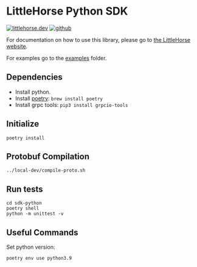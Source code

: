 # LittleHorse Python SDK

<a href="https://littlehorse.dev/"><img alt="littlehorse.dev" src="https://img.shields.io/badge/-LittleHorse.dev-512BD4"></a>
<a href="https://github.com/littlehorse-enterprises/littlehorse"><img alt="github" src="https://img.shields.io/badge/-LittleHorse-gray?logo=github&logoColor=white"></a>

For documentation on how to use this library, please go to [the LittleHorse website](https://littlehorse.dev).

For examples go to the [examples](./examples/) folder.

## Dependencies

- Install python.
- Install [poetry](https://python-poetry.org/): `brew install poetry`
- Install grpc tools: `pip3 install grpcio-tools`

## Initialize

```
poetry install
```

## Protobuf Compilation

```
../local-dev/compile-proto.sh
```

## Run tests

```
cd sdk-python
poetry shell
python -m unittest -v
```

## Useful Commands

Set python version:

```
poetry env use python3.9
```
